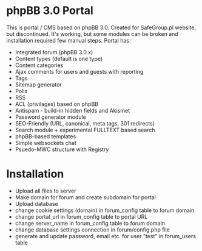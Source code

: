 # phpBB 3.0 Portal

This is portal / CMS based on phpBB 3.0. Created for SafeGroup.pl website, but discontinued. It's working, but some modules can be broken and installation required few manual steps. Portal has:

* Integrated forum (phpBB 3.0.x)
* Content types (default is one type)
* Content categories
* Ajax comments for users and guests with reporting
* Tags
* Sitemap generator
* Polls
* RSS
* ACL (privilages) based on phpBB
* Antispam - build-in hidden fields and Akismet
* Password generator module
* SEO-Friendly (URL, canonical, meta tags, 301 redirects)
* Search module + experimental FULLTEXT based search 
* phpBB-based templates
* Simple websockets chat
* Psuedo-MWC structure with Registry 

# Installation

* Upload all files to server
* Make domain for forum and create subdomain for portal
* Upload database
* change cookie settings (domain) in forum_config table to forum domain
* change portal_url in forum_config table to portal URL
* change server_name in forum_config table to forum domain
* change database settings connection in forum/config.php file
* generate and update password, email etc. for user "test" in forum_users table